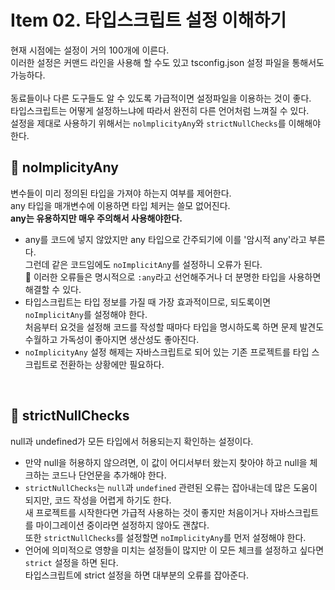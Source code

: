 # Item 02. 타입스크립트 설정 이해하기
현재 시점에는 설정이 거의 100개에 이른다.<br>
이러한 설정은 커맨드 라인을 사용해 할 수도 있고 tsconfig.json 설정 파일을 통해서도 가능하다.<br>
<br>
동료들이나 다른 도구들도 알 수 있도록 가급적이면 설정파일을 이용하는 것이 좋다.<br>
타입스크립트는 어떻게 설정하느냐에 따라서 완전히 다른 언어처럼 느껴질 수 있다.<br>
설정을 제대로 사용하기 위해서는 `nolmplicityAny`와 `strictNullChecks`를 이해해야 한다.<br>

## 🤔 noImplicityAny
변수들이 미리 정의된 타입을 가져야 하는지 여부를 제어한다.<br>
any 타입을 매개변수에 이용하면 타입 체커는 쓸모 없어진다.<br>
<b>any는 유용하지만 매우 주의해서 사용해야한다.</b><br>
- any를 코드에 넣지 않았지만 any 타입으로 간주되기에 이를 '암시적 any'라고 부른다.<br>
  그런데 같은 코드임에도 `noImplicitAn`y를 설정하니 오류가 된다.<br>
  🙋 이러한 오류들은 명시적으로 `:any`라고 선언해주거나 더 분명한 타입을 사용하면 해결할 수 있다.<br>
- 타입스크립트는 타입 정보를 가질 때 가장 효과적이므로, 되도록이면 `noImplicitAny`를 설정해야 한다.<br>
  처음부터 요것을 설정해 코드를 작성할 때마다 타입을 명시하도록 하면 문제 발견도 수월하고 가독성이 좋아지면 생산성도 좋아진다.<br>
- `noImplicityAny` 설정 해제는 자바스크립트로 되어 있는 기존 프로젝트를 타입 스크립트로 전환하는 상황에만 필요하다.<br>
<br>

## 🤔 strictNullChecks
null과 undefined가 모든 타입에서 허용되는지 확인하는 설정이다.<br>
- 만약 null을 허용하지 않으려면, 이 값이 어디서부터 왔는지 찾아야 하고 null을 체크하는 코드나 단언문을 추가해야 한다.<br>
- `strictNullChecks`는 `null`과 `undefined` 관련된 오류는 잡아내는데 많은 도움이 되지만, 코드 작성을 어렵게 하기도 한다.<br>
  새 프로젝트를 시작한다면 가급적 사용하는 것이 좋지만 처음이거나 자바스크립트를 마이그레이션 중이라면 설정하지 않아도 괜찮다.<br>
  또한 `strictNullChecks`를 설정할면 `noImplicityAny`를 먼저 설정해야 한다.
- 언어에 의미적으로 영향을 미치는 설정들이 많지만 이 모든 체크를 설정하고 싶다면 `strict` 설정을 하면 된다.<br>
  타입스크립트에 strict 설정을 하면 대부분의 오류를 잡아준다.